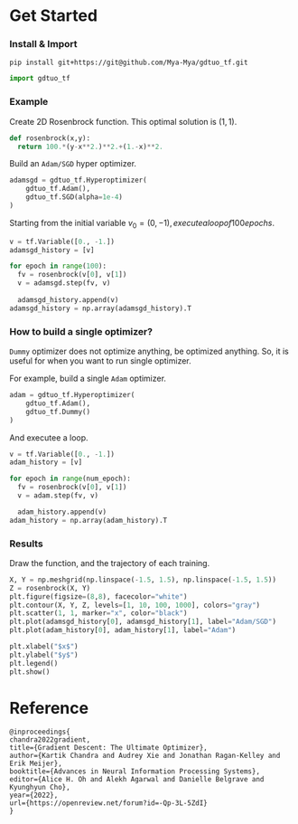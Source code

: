 # Get Started
### Install & Import
```
pip install git+https://git@github.com/Mya-Mya/gdtuo_tf.git
```

```python
import gdtuo_tf
```

### Example
Create 2D Rosenbrock function. This optimal solution is $(1,1)$.
```python
def rosenbrock(x,y):
  return 100.*(y-x**2.)**2.+(1.-x)**2.
```

Build an `Adam/SGD` hyper optimizer.
```python
adamsgd = gdtuo_tf.Hyperoptimizer(
    gdtuo_tf.Adam(),
    gdtuo_tf.SGD(alpha=1e-4)
)
```

Starting from the initial variable $v_0=(0,-1), execute a loop of 100 epochs.$

```python
v = tf.Variable([0., -1.])
adamsgd_history = [v]

for epoch in range(100):
  fv = rosenbrock(v[0], v[1])
  v = adamsgd.step(fv, v)
  
  adamsgd_history.append(v)
adamsgd_history = np.array(adamsgd_history).T
```

### How to build a single optimizer?
`Dummy` optimizer does not optimize anything, be optimized anything. So, it is useful for when you want to run single optimizer.

For example, build a single `Adam` optimizer.
```python
adam = gdtuo_tf.Hyperoptimizer(
    gdtuo_tf.Adam(),
    gdtuo_tf.Dummy()
)
```

And executee a loop.
```python
v = tf.Variable([0., -1.])
adam_history = [v]

for epoch in range(num_epoch):
  fv = rosenbrock(v[0], v[1])
  v = adam.step(fv, v)

  adam_history.append(v)
adam_history = np.array(adam_history).T
```

### Results
Draw the function, and the trajectory of each training.
```python
X, Y = np.meshgrid(np.linspace(-1.5, 1.5), np.linspace(-1.5, 1.5))
Z = rosenbrock(X, Y)
plt.figure(figsize=(8,8), facecolor="white")
plt.contour(X, Y, Z, levels=[1, 10, 100, 1000], colors="gray")
plt.scatter(1, 1, marker="x", color="black")
plt.plot(adamsgd_history[0], adamsgd_history[1], label="Adam/SGD")
plt.plot(adam_history[0], adam_history[1], label="Adam")

plt.xlabel("$x$")
plt.ylabel("$y$")
plt.legend()
plt.show()
```

# Reference
```
@inproceedings{
chandra2022gradient,
title={Gradient Descent: The Ultimate Optimizer},
author={Kartik Chandra and Audrey Xie and Jonathan Ragan-Kelley and Erik Meijer},
booktitle={Advances in Neural Information Processing Systems},
editor={Alice H. Oh and Alekh Agarwal and Danielle Belgrave and Kyunghyun Cho},
year={2022},
url={https://openreview.net/forum?id=-Qp-3L-5ZdI}
}
```